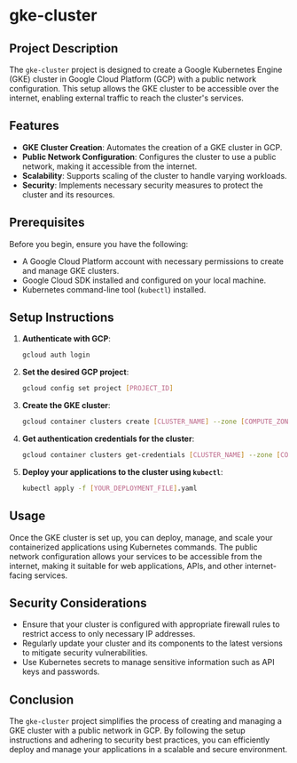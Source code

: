 # gke-cluster

## Project Description

The `gke-cluster` project is designed to create a Google Kubernetes Engine (GKE) cluster in Google Cloud Platform (GCP) with a public network configuration. This setup allows the GKE cluster to be accessible over the internet, enabling external traffic to reach the cluster's services.

## Features

- **GKE Cluster Creation**: Automates the creation of a GKE cluster in GCP.
- **Public Network Configuration**: Configures the cluster to use a public network, making it accessible from the internet.
- **Scalability**: Supports scaling of the cluster to handle varying workloads.
- **Security**: Implements necessary security measures to protect the cluster and its resources.

## Prerequisites

Before you begin, ensure you have the following:

- A Google Cloud Platform account with necessary permissions to create and manage GKE clusters.
- Google Cloud SDK installed and configured on your local machine.
- Kubernetes command-line tool (`kubectl`) installed.

## Setup Instructions

1. **Authenticate with GCP**:
    ```sh
    gcloud auth login
    ```

2. **Set the desired GCP project**:
    ```sh
    gcloud config set project [PROJECT_ID]
    ```

3. **Create the GKE cluster**:
    ```sh
    gcloud container clusters create [CLUSTER_NAME] --zone [COMPUTE_ZONE] --network [NETWORK_NAME] --subnetwork [SUBNETWORK_NAME]
    ```

4. **Get authentication credentials for the cluster**:
    ```sh
    gcloud container clusters get-credentials [CLUSTER_NAME] --zone [COMPUTE_ZONE]
    ```

5. **Deploy your applications to the cluster using `kubectl`**:
    ```sh
    kubectl apply -f [YOUR_DEPLOYMENT_FILE].yaml
    ```

## Usage

Once the GKE cluster is set up, you can deploy, manage, and scale your containerized applications using Kubernetes commands. The public network configuration allows your services to be accessible from the internet, making it suitable for web applications, APIs, and other internet-facing services.

## Security Considerations

- Ensure that your cluster is configured with appropriate firewall rules to restrict access to only necessary IP addresses.
- Regularly update your cluster and its components to the latest versions to mitigate security vulnerabilities.
- Use Kubernetes secrets to manage sensitive information such as API keys and passwords.

## Conclusion

The `gke-cluster` project simplifies the process of creating and managing a GKE cluster with a public network in GCP. By following the setup instructions and adhering to security best practices, you can efficiently deploy and manage your applications in a scalable and secure environment.